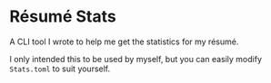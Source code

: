# Résumé Stats

A CLI tool I wrote to help me get the statistics for my résumé.

<!-- Insert video showcasing the tool from start to finish. -->

I only intended this to be used by myself, but you can easily modify
`Stats.toml` to suit yourself.
